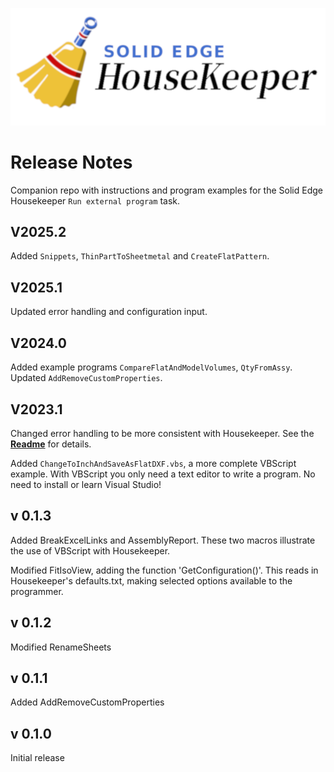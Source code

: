 ![Logo](logo.png)
# Release Notes
Companion repo with instructions and program examples for the 
Solid Edge Housekeeper `Run external program` task.

## V2025.2

Added `Snippets`, `ThinPartToSheetmetal` and `CreateFlatPattern`.

## V2025.1

Updated error handling and configuration input.

## V2024.0

Added example programs `CompareFlatAndModelVolumes`, `QtyFromAssy`.
Updated `AddRemoveCustomProperties`.

## V2023.1

Changed error handling to be more consistent with Housekeeper.
See the [**Readme**](Readme.md) for details.

Added `ChangeToInchAndSaveAsFlatDXF.vbs`,
a more complete VBScript example.
With VBScript you only need a text editor to write a
program.  No need to install or learn Visual Studio!

## v 0.1.3

Added BreakExcelLinks and AssemblyReport.  These two macros illustrate 
the use of VBScript with Housekeeper.  

Modified FitIsoView, adding the function 'GetConfiguration()'.  This 
reads in Housekeeper's defaults.txt, making selected options available 
to the programmer.

## v 0.1.2

Modified RenameSheets

## v 0.1.1

Added AddRemoveCustomProperties

## v 0.1.0

Initial release